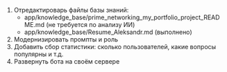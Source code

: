 1. Отредактироварь файлы базы знаний:
    - app/knowledge_base/prime_networking_my_portfolio_project_README.md (не требуется по анализу ИИ)
    - app/knowledge_base/Resume_Aleksandr.md (выполнено)
2. Модернизировать промпты и роль
3. Добавить сбор статистики: сколько пользователей, какие вопросы популярны и т.д.
4. Развернуть бота на своём сервере